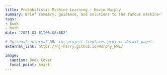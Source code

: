 ```yaml
---
title: Probabilistic Machine Learning - Kevin Murphy
summary: Brief summary, guidance, and solutions to the famous machine-learning bible "Probabilistic Machine Learning" in Korean.
tags:
- Book
- Math
date: "2021-03-01T00:00:00Z"

# Optional external URL for project (replaces project detail page).
external_link: https://hj-harry.github.io/Murphy_PML/

image:
  caption: Book Cover
  focal_point: Smart
---
```

